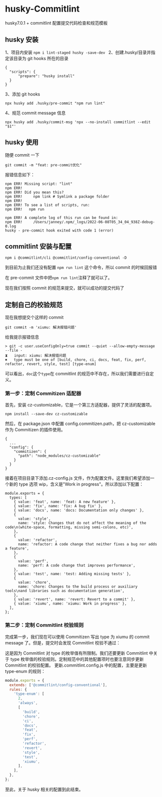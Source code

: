 # husky-Commitlint

husky7.0.1 + commitlint 配置提交代码检查和规范模板

## husky 安装

1、项目内安装
`npm i lint-staged husky -save-dev `
2、创建.husky/目录并指定该目录为 git hooks 所在的目录

```
{
  "scripts": {
      "prepare": "husky install"
  }
}

```

3、添加 git hooks

`npx husky add .husky/pre-commit "npm run lint"`

4、规范 commit message 信息

`npx husky add .husky/commit-msg 'npx --no-install commitlint --edit "$1"' `

## husky 使用

随便 commit 一下

`git commit -m "feat: pre-commit优化"`

报错信息如下：

```
npm ERR! Missing script: "lint"
npm ERR!
npm ERR! Did you mean this?
npm ERR!     npm link # Symlink a package folder
npm ERR!
npm ERR! To see a list of scripts, run:
npm ERR!   npm run

npm ERR! A complete log of this run can be found in:
npm ERR!     /Users/janney/.npm/_logs/2022-06-08T05_34_04_938Z-debug-0.log
husky - pre-commit hook exited with code 1 (error)
```

## commitlint 安装与配置

`npm i @commitlint/cli @commitlint/config-conventional -D`

到目前为止我们还没有配置 `npm run lint` 这个命令，所以 commit 的时候回报错

在 pre-commit 文件中把`npm run lint`注释了就可以了。

现在我们按照 commit 的规范来提交，就可以成功的提交代码了

## 定制自己的校验规范

现在我想提交个这样的 commit

`git commit -m 'xiumu: 解决报错问题'`

给我提示报错信息

```
> git -c user.useConfigOnly=true commit --quiet --allow-empty-message --file -
⧗   input: xiumu: 解决报错问题
✖   type must be one of [build, chore, ci, docs, feat, fix, perf, refactor, revert, style, test] [type-enum]
```

可以看出，`doc`这个`type`在 commitlint 的规范中不存在，所以我们需要进行自定义。

### 第一步：定制 Commitizen 适配器

首先，安装 cz-customizable，它是一个第三方适配器，提供了灵活的配置项。

`npm install --save-dev cz-customizable`

然后，在 package.json 中配置 config.commitizen.path，把 cz-customizable 作为 Commitizen 的插件使用。

```
{
  ...
  "config": {
    "commitizen": {
      "path": "node_modules/cz-customizable"
    }
  }
}
```

接着在项目目录下添加.cz-config.js 文件，作为配置文件。这里我们希望添加一个新的 type 选项 wip，含义是"Work in progress"。所以添加以下配置：

```
module.exports = {
  types: [
    { value: 'feat', name: 'feat: A new feature' },
    { value: 'fix', name: 'fix: A bug fix' },
    { value: 'docs', name: 'docs: Documentation only changes' },
    {
      value: 'style',
      name: 'style: Changes that do not affect the meaning of the code\n(white-space, formatting, missing semi-colons, etc)',
    },
    {
      value: 'refactor',
      name: 'refactor: A code change that neither fixes a bug nor adds a feature',
    },
    {
      value: 'perf',
      name: 'perf: A code change that improves performance',
    },
    { value: 'test', name: 'test: Adding missing tests' },
    {
      value: 'chore',
      name: 'chore: Changes to the build process or auxiliary tools\nand libraries such as documentation generation',
    },
    { value: 'revert', name: 'revert: Revert to a commit' },
    { value: 'xiumu', name: 'xiumu: Work in progress' },
  ],
};
```

### 第二步：定制 Commitlint 校验规则

完成第一步，我们现在可以使用 Commitizen 写出 type 为 xiumu 的 commit message 了。但是，提交时会发现 Commitlint 校验不通过：

这是因为 Commitlint 对 type 的枚举值有所限制。我们还要更新 Commitlint 中关于 type 枚举值的校验规则。定制规范中的其他配置项时也要注意同步更新 Commitlint 的校验配置。
更新.commitlint.config.js 中的配置，主要是更新 type-enum 的规则：

```js
module.exports = {
  extends: ['@commitlint/config-conventional'],
  rules: {
    'type-enum': [
      2,
      'always',
      [
        'build',
        'chore',
        'ci',
        'docs',
        'feat',
        'fix',
        'perf',
        'refactor',
        'revert',
        'style',
        'test',
        'xiumu',
      ],
    ],
  },
};
```

至此，关于 husky 相关的配置到此结束。
